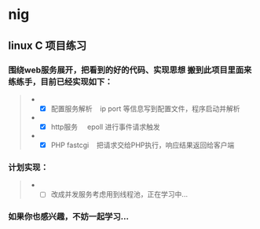 # nig
## linux C 项目练习

### 围绕web服务展开，把看到的好的代码、实现思想 搬到此项目里面来练练手，目前已经实现如下：
> *  - [x] 配置服务解析    ip port 等信息写到配置文件，程序启动并解析
> *  - [x] http服务       epoll 进行事件请求触发
> *  - [x] PHP fastcgi    把请求交给PHP执行，响应结果返回给客户端 


### 计划实现：
> *  - [ ]  改成并发服务考虑用到线程池，正在学习中...










### 如果你也感兴趣，不妨一起学习...
